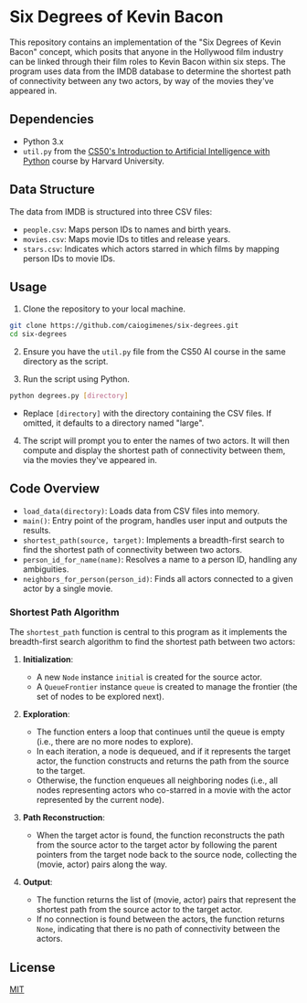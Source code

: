# Six Degrees of Kevin Bacon

This repository contains an implementation of the "Six Degrees of Kevin Bacon" concept, which posits that anyone in the Hollywood film industry can be linked through their film roles to Kevin Bacon within six steps. The program uses data from the IMDB database to determine the shortest path of connectivity between any two actors, by way of the movies they've appeared in.

## Dependencies

- Python 3.x
- `util.py` from the [CS50's Introduction to Artificial Intelligence with Python](https://cs50.harvard.edu/ai/2020/) course by Harvard University.

## Data Structure

The data from IMDB is structured into three CSV files:

- `people.csv`: Maps person IDs to names and birth years.
- `movies.csv`: Maps movie IDs to titles and release years.
- `stars.csv`: Indicates which actors starred in which films by mapping person IDs to movie IDs.

## Usage

1. Clone the repository to your local machine.
```bash
git clone https://github.com/caiogimenes/six-degrees.git
cd six-degrees
```

2. Ensure you have the `util.py` file from the CS50 AI course in the same directory as the script.

3. Run the script using Python.
```bash
python degrees.py [directory]
```
- Replace `[directory]` with the directory containing the CSV files. If omitted, it defaults to a directory named "large".

4. The script will prompt you to enter the names of two actors. It will then compute and display the shortest path of connectivity between them, via the movies they've appeared in.

## Code Overview

- `load_data(directory)`: Loads data from CSV files into memory.
- `main()`: Entry point of the program, handles user input and outputs the results.
- `shortest_path(source, target)`: Implements a breadth-first search to find the shortest path of connectivity between two actors.
- `person_id_for_name(name)`: Resolves a name to a person ID, handling any ambiguities.
- `neighbors_for_person(person_id)`: Finds all actors connected to a given actor by a single movie.

### Shortest Path Algorithm

The `shortest_path` function is central to this program as it implements the breadth-first search algorithm to find the shortest path between two actors:

1. **Initialization**:
   - A new `Node` instance `initial` is created for the source actor.
   - A `QueueFrontier` instance `queue` is created to manage the frontier (the set of nodes to be explored next).

2. **Exploration**:
   - The function enters a loop that continues until the queue is empty (i.e., there are no more nodes to explore).
   - In each iteration, a node is dequeued, and if it represents the target actor, the function constructs and returns the path from the source to the target.
   - Otherwise, the function enqueues all neighboring nodes (i.e., all nodes representing actors who co-starred in a movie with the actor represented by the current node).

3. **Path Reconstruction**:
   - When the target actor is found, the function reconstructs the path from the source actor to the target actor by following the parent pointers from the target node back to the source node, collecting the (movie, actor) pairs along the way.

4. **Output**:
   - The function returns the list of (movie, actor) pairs that represent the shortest path from the source actor to the target actor.
   - If no connection is found between the actors, the function returns `None`, indicating that there is no path of connectivity between the actors.

## License

[MIT](LICENSE)
